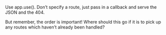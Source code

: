 Use app.use(). Don’t specify a route, just pass in a callback and serve the JSON and the 404.

But remember, the order is important! 
Where should this go if it is to pick up any routes which haven’t already been handled?